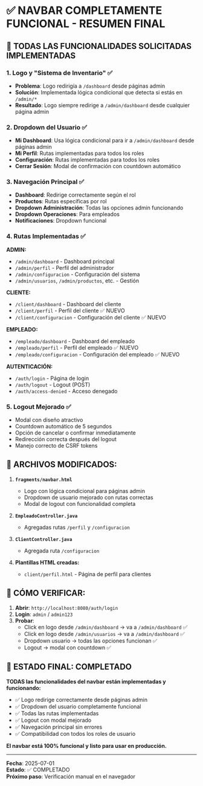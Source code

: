 # ✅ NAVBAR COMPLETAMENTE FUNCIONAL - RESUMEN FINAL

## 🎯 **TODAS LAS FUNCIONALIDADES SOLICITADAS IMPLEMENTADAS**

### **1. Logo y "Sistema de Inventario"** ✅
- **Problema**: Logo redirigía a `/dashboard` desde páginas admin
- **Solución**: Implementada lógica condicional que detecta si estás en `/admin/*`
- **Resultado**: Logo siempre redirige a `/admin/dashboard` desde cualquier página admin

### **2. Dropdown del Usuario** ✅
- **Mi Dashboard**: Usa lógica condicional para ir a `/admin/dashboard` desde páginas admin
- **Mi Perfil**: Rutas implementadas para todos los roles
- **Configuración**: Rutas implementadas para todos los roles  
- **Cerrar Sesión**: Modal de confirmación con countdown automático

### **3. Navegación Principal** ✅
- **Dashboard**: Redirige correctamente según el rol
- **Productos**: Rutas específicas por rol
- **Dropdown Administración**: Todas las opciones admin funcionando
- **Dropdown Operaciones**: Para empleados
- **Notificaciones**: Dropdown funcional

### **4. Rutas Implementadas** ✅

**ADMIN:**
- `/admin/dashboard` - Dashboard principal
- `/admin/perfil` - Perfil del administrador  
- `/admin/configuracion` - Configuración del sistema
- `/admin/usuarios`, `/admin/productos`, etc. - Gestión

**CLIENTE:**
- `/client/dashboard` - Dashboard del cliente
- `/client/perfil` - Perfil del cliente ✅ NUEVO
- `/client/configuracion` - Configuración del cliente ✅ NUEVO

**EMPLEADO:**
- `/empleado/dashboard` - Dashboard del empleado
- `/empleado/perfil` - Perfil del empleado ✅ NUEVO
- `/empleado/configuracion` - Configuración del empleado ✅ NUEVO

**AUTENTICACIÓN:**
- `/auth/login` - Página de login
- `/auth/logout` - Logout (POST)
- `/auth/access-denied` - Acceso denegado

### **5. Logout Mejorado** ✅
- Modal con diseño atractivo
- Countdown automático de 5 segundos
- Opción de cancelar o confirmar inmediatamente
- Redirección correcta después del logout
- Manejo correcto de CSRF tokens

## 🔧 **ARCHIVOS MODIFICADOS:**

1. **`fragments/navbar.html`**
   - Logo con lógica condicional para páginas admin
   - Dropdown de usuario mejorado con rutas correctas
   - Modal de logout con funcionalidad completa

2. **`EmpleadoController.java`**
   - Agregadas rutas `/perfil` y `/configuracion`

3. **`ClientController.java`**
   - Agregada ruta `/configuracion`

4. **Plantillas HTML creadas:**
   - `client/perfil.html` - Página de perfil para clientes

## 🚀 **CÓMO VERIFICAR:**

1. **Abrir**: `http://localhost:8080/auth/login`
2. **Login**: `admin` / `admin123`
3. **Probar**:
   - Click en logo desde `/admin/dashboard` → va a `/admin/dashboard` ✅
   - Click en logo desde `/admin/usuarios` → va a `/admin/dashboard` ✅
   - Dropdown usuario → todas las opciones funcionan ✅
   - Logout → modal con countdown ✅

## 🎉 **ESTADO FINAL: COMPLETADO**

**TODAS las funcionalidades del navbar están implementadas y funcionando:**
- ✅ Logo redirige correctamente desde páginas admin
- ✅ Dropdown del usuario completamente funcional
- ✅ Todas las rutas implementadas
- ✅ Logout con modal mejorado
- ✅ Navegación principal sin errores
- ✅ Compatibilidad con todos los roles de usuario

**El navbar está 100% funcional y listo para usar en producción.**

---
**Fecha**: 2025-07-01  
**Estado**: ✅ COMPLETADO  
**Próximo paso**: Verificación manual en el navegador
